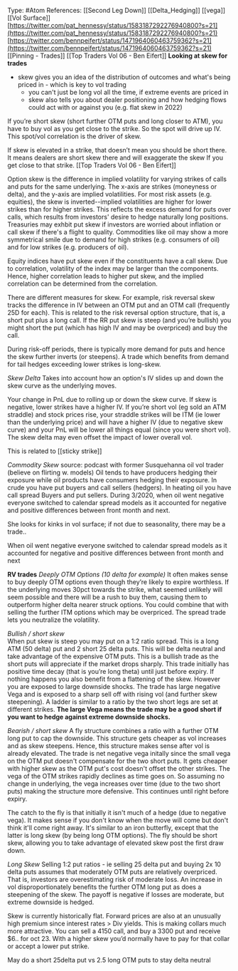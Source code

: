 Type: #Atom 
References: [[Second Leg Down]] [[Delta_Hedging]] [[vega]] [[Vol Surface]]
[https://twitter.com/pat_hennessy/status/1583187292276940800?s=21](https://twitter.com/pat_hennessy/status/1583187292276940800?s=21)
[https://twitter.com/bennpeifert/status/1471964060463759362?s=21](https://twitter.com/bennpeifert/status/1471964060463759362?s=21)
[[Pinning - Trades]]
[[Top Traders Vol 06 - Ben Eifert]]
**Looking at skew for trades**
- skew gives you an idea of the distribution of outcomes and what's being priced in - which is key to vol trading
	- you can't just be long vol all the time, if extreme events are priced in
	- skew also tells you about dealer positioning and how hedging flows could act with or against you (e.g. flat skew in 2022)

If you’re short skew (short further OTM puts and long closer to ATM), you have to buy vol as you get close to the strike. So the spot will drive up IV. This spot/vol correlation is the driver of skew. 

If skew is elevated in a strike, that doesn’t mean you should be short there. It means dealers are short skew there and will exaggerate the skew If you get close to that strike. [[Top Traders Vol 06 - Ben Eifert]]


Option skew is the difference in implied volatility for varying strikes of calls and puts for the same underlying. The x-axis are strikes (moneyness or delta), and the y-axis are implied volatilities. For most risk assets (e.g. equities), the skew is inverted--implied volatilities are higher for lower strikes than for higher strikes. This reflects the excess demand for puts over calls, which results from investors' desire to hedge naturally long positions. Treasuries may exhbit put skew if investors are worried about inflation or call skew if there's a flight to quality. Commodities like oil may show a more symmetrical smile due to demand for high strikes (e.g. consumers of oil) and for low strikes (e.g. producers of oil).

Equity indices have put skew even if the constituents have a call skew. Due to correlation, volatility of the index may be larger than the components. Hence, higher correlation leads to higher put skew, and the implied correlation can be determined from the correlation. 

There are different measures for skew. For example, risk reversal skew tracks the difference in IV between an OTM put and an OTM call (frequently 25D for each). This is related to the risk reversal option structure, that is, a short put plus a long call. If the RR put skew is steep (and you’re bullish) you might short the put (which has high IV and may be overpriced) and buy the call. 

During risk-off periods, there is typically more demand for puts and hence the skew further inverts (or steepens). A trade which benefits from demand for tail hedges exceeding lower strikes is long-skew. 

*Skew Delta*
Takes into account how an option's IV slides up and down the skew curve as the underlying moves.

Your change in PnL due to rolling up or down the skew curve. If skew is negative, lower strikes have a higher IV. If you’re short vol (eg sold an ATM straddle) and stock prices rise, your straddle strikes will be ITM (ie lower than the underlying price) and will have a higher IV (due to negative skew curve) and your PnL will be lower all things equal (since you were short vol). The skew delta may even offset the impact of lower overall vol. 

This is related to [[sticky strike]]  

*Commodity Skew*
source: podcast with former Susquehanna oil vol trader (believe on flirting w. models)
Oil tends to have producers hedging their exposure while oil products have consumers hedging their exposure. In crude you have put buyers and call sellers (hedgers).
In heating oil you have call spread Buyers and put sellers.
During 3/2020, when oil went negative everyone switched to calendar spread models as it accounted for negative and positive differences between front month and next.

She looks for kinks in vol surface; if not due to seasonality, there may be a trade..

  

When oil went negative everyone switched to calendar spread models as it accounted for negative and positive differences between front month and next

**RV trades**
_Deeply OTM Options (10 delta for example)_
It often makes sense to buy deeply OTM options even though they’re likely to expire worthless. If the underlying moves 30pct towards the strike, what seemed unlikely will seem possible and there will be a rush to buy them, causing them to outperform higher delta nearer struck options. You could combine that with selling the further ITM options which may be overpriced. The spread trade lets you neutralize the volatility. 

*Bullish / short skew*  
When put skew is steep you may put on a 1:2 ratio spread. This is a long ATM (50 delta) put and 2 short 25 delta puts. This will be delta neutral and take advantage of the expensive OTM puts. This is a bullish trade as the short puts will appreciate if the market drops sharply. This trade initially has positive time decay (that is you’re long theta) until just before expiry. If nothing happens you also benefit from a flattening of the skew. However you are exposed to large downside shocks. The trade has large negative Vega and is exposed to a sharp sell off with rising vol (and further skew steepening). A ladder is similar to a ratio by the two short legs are set at different strikes. **The large Vega means the trade may be a good short if you want to hedge against extreme downside shocks.**

*Bearish / short skew* 
A fly structure combines a ratio with a further OTM long put to cap the downside. This structure gets cheaper as vol increases and as skew steepens. Hence, this structure makes sense after vol is already elevated. The trade is net negative vega initally since the small vega on the OTM put doesn't compensate for the two short puts. It gets cheaper with higher skew as the OTM put's cost doesn't offset the other strikes. The vega of the OTM strikes rapidly declines as time goes on. So assuming no change in underlying, the vega increases over time (due to the two short puts) making the structure more defensive. This continues until right before expiry. 

The catch to the fly is that initially it isn't much of a hedge (due to negative vega). It makes sense if you don't know when the move will come but don't think it'll come right away. It's similar to an iron butterfly, except that the latter is long skew (by being long OTM options). The fly should be short skew, allowing you to take advantage of elevated skew post the first draw down. 

*Long Skew*
Selling 1:2 put ratios - ie selling 25 delta put and buying 2x 10 delta puts assumes that moderately OTM puts are relatively overpriced. That is, investors are overestimating risk of moderate loss. An increase in vol disproportionately benefits the further OTM long put as does a steepening of the skew. The payoff is negative if losses are moderate, but extreme downside is hedged.

Skew is currently historically flat. Forward prices are also at an unusually high premium since interest rates > Div yields. This is making collars much more attractive. You can sell a 4150 call, and buy a 3300 put and receive $6.. for oct 23. With a higher skew you’d normally have to pay for that collar or accept a lower put strike.





May do a short 25delta put vs 2.5 long OTM puts to stay delta neutral



